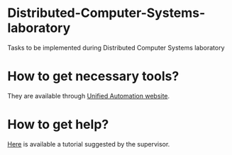 # Distributed-Computer-Systems-laboratory
Tasks to be implemented during Distributed Computer Systems laboratory

# How to get necessary tools?

They are available through [Unified Automation website](https://www.unified-automation.com/downloads/opc-ua-development.html).

# How to get help?

[Here](http://documentation.unified-automation.com/uasdkdotnet/2.5.6/html/L2ServerTutGettingStarted.html) is available a tutorial suggested by the supervisor.